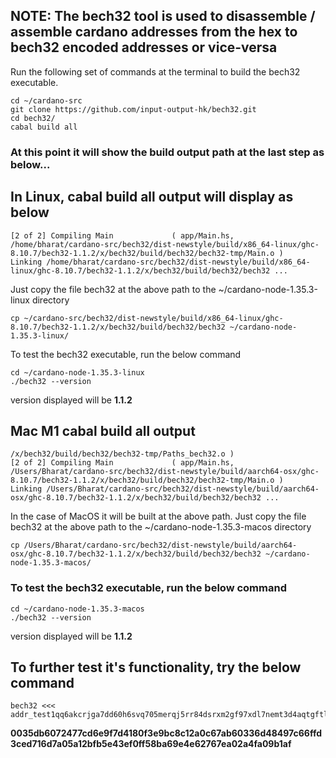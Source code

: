 ## NOTE: The bech32 tool is used to disassemble / assemble cardano addresses from the hex to bech32 encoded addresses or vice-versa

Run the following set of commands at the terminal to build the bech32 executable.

```
cd ~/cardano-src
git clone https://github.com/input-output-hk/bech32.git
cd bech32/
cabal build all
```
### At this point it will show the build output path at the last step as below...
## In Linux, cabal build all output will display as below

```
[2 of 2] Compiling Main             ( app/Main.hs, /home/bharat/cardano-src/bech32/dist-newstyle/build/x86_64-linux/ghc-8.10.7/bech32-1.1.2/x/bech32/build/bech32/bech32-tmp/Main.o )
Linking /home/bharat/cardano-src/bech32/dist-newstyle/build/x86_64-linux/ghc-8.10.7/bech32-1.1.2/x/bech32/build/bech32/bech32 ...

```

Just copy the file bech32 at the above path to the ~/cardano-node-1.35.3-linux directory 

```
cp ~/cardano-src/bech32/dist-newstyle/build/x86_64-linux/ghc-8.10.7/bech32-1.1.2/x/bech32/build/bech32/bech32 ~/cardano-node-1.35.3-linux/
```

To test the bech32 executable, run the below command
```
cd ~/cardano-node-1.35.3-linux 
./bech32 --version

```
version displayed will be **1.1.2**

## Mac M1 cabal build all output 
```
/x/bech32/build/bech32/bech32-tmp/Paths_bech32.o )
[2 of 2] Compiling Main             ( app/Main.hs, /Users/Bharat/cardano-src/bech32/dist-newstyle/build/aarch64-osx/ghc-8.10.7/bech32-1.1.2/x/bech32/build/bech32/bech32-tmp/Main.o )
Linking /Users/Bharat/cardano-src/bech32/dist-newstyle/build/aarch64-osx/ghc-8.10.7/bech32-1.1.2/x/bech32/build/bech32/bech32 ...

```

In the case of MacOS it will be built at the above path. 
Just copy the file bech32 at the above path to the ~/cardano-node-1.35.3-macos directory 

```
cp /Users/Bharat/cardano-src/bech32/dist-newstyle/build/aarch64-osx/ghc-8.10.7/bech32-1.1.2/x/bech32/build/bech32/bech32 ~/cardano-node-1.35.3-macos/
```
### To test the bech32 executable, run the below command
```
cd ~/cardano-node-1.35.3-macos 
./bech32 --version

```
version displayed will be **1.1.2**

## To further test it's functionality, try the below command

```
bech32 <<< addr_test1qq6akcrjga7dd60h6svq705merqj5rr84dsrxm2gf97xdl7nemt3d4aqtgftld0y8mc07k96d8jwvfm8agp2f7sfkxhs848jmd

```

**0035db6072477cd6e9f7d4180f3e9bc8c12a0c67ab60336d48497c66ffd3ced716d7a05a12bfb5e43ef0ff58ba69e4e62767ea02a4fa09b1af**
